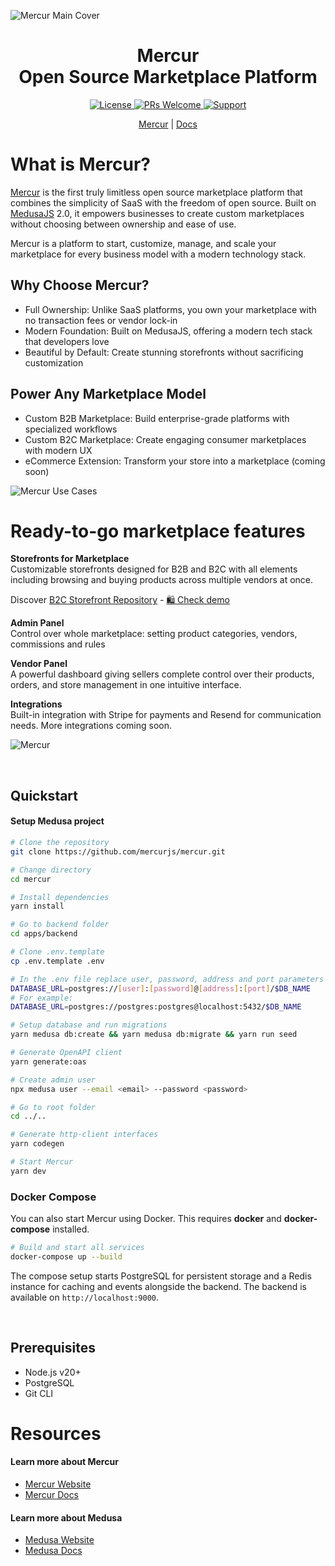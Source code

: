 ![Mercur Main Cover](https://cdn.prod.website-files.com/6790aeffc4b432ccaf1b56e5/67a225dc6fa298afc1cc4ae6_Mercur%20Cover.png)
<div align="center">
  <h1>Mercur <br> Open Source Marketplace Platform</h1> 
  <!-- Shields.io Badges -->
  <a href="https://github.com/mercurjs/mercur/tree/main?tab=MIT-1-ov-file">
    <img alt="License" src="https://img.shields.io/badge/license-MIT-blue.svg" />
  </a>
  <a href="#">
    <img alt="PRs Welcome" src="https://img.shields.io/badge/PRs-welcome-brightgreen.svg" />
  </a>
  <a href="https://rigbyjs.com/#contact">
    <img alt="Support" src="https://img.shields.io/badge/support-contact%20author-blueviolet.svg" />
  </a>
  <!-- Website Links -->
  <p>
    <a href="https://mercurjs.com/">Mercur</a> |   <a href="https://docs.mercurjs.com/">Docs</a> 
  </p> 
</div>

# What is Mercur?

<a href="https://www.mercurjs.com/">Mercur</a> is the first truly limitless open source marketplace platform that combines the simplicity of SaaS with the freedom of open source. Built on [MedusaJS](https://github.com/medusajs/medusa) 2.0, it empowers businesses to create custom marketplaces without choosing between ownership and ease of use.

Mercur is a platform to start, customize, manage, and scale your marketplace for every business model with a modern technology stack.

## Why Choose Mercur?

- Full Ownership: Unlike SaaS platforms, you own your marketplace with no transaction fees or vendor lock-in
- Modern Foundation: Built on MedusaJS, offering a modern tech stack that developers love
- Beautiful by Default: Create stunning storefronts without sacrificing customization

## Power Any Marketplace Model

- Custom B2B Marketplace: Build enterprise-grade platforms with specialized workflows
- Custom B2C Marketplace: Create engaging consumer marketplaces with modern UX
- eCommerce Extension: Transform your store into a marketplace (coming soon)

![Mercur Use Cases](https://cdn.prod.website-files.com/6790aeffc4b432ccaf1b56e5/67b46aa08180d5b8499c6a15_Use-cases.jpg)
&nbsp;

# Ready-to-go marketplace features

<b>Storefronts for Marketplace </b> <br>
Customizable storefronts designed for B2B and B2C with all elements including browsing and buying products across multiple vendors at once. 

Discover <a href="https://github.com/mercurjs/b2c-marketplace-storefront">B2C Storefront Repository</a> - <a href="https://b2c.mercurjs.com/">🛍️ Check demo </a>

<b>Admin Panel</b> <br>
Control over whole marketplace: setting product categories, vendors, commissions and rules

<b>Vendor Panel</b> <br>
A powerful dashboard giving sellers complete control over their products, orders, and store management in one intuitive interface.

<b>Integrations</b> <br>
Built-in integration with Stripe for payments and Resend for communication needs. More integrations coming soon. 

![Mercur](https://cdn.prod.website-files.com/6790aeffc4b432ccaf1b56e5/67a1020f202572832c954ead_6b96703adfe74613f85133f83a19b1f0_Fleek%20Tilt%20-%20Readme.png)


&nbsp;

## Quickstart

#### Setup Medusa project

```bash
# Clone the repository
git clone https://github.com/mercurjs/mercur.git

# Change directory
cd mercur

# Install dependencies
yarn install

# Go to backend folder
cd apps/backend

# Clone .env.template
cp .env.template .env

# In the .env file replace user, password, address and port parameters in the DATABASE_URL variable with your values
DATABASE_URL=postgres://[user]:[password]@[address]:[port]/$DB_NAME
# For example:
DATABASE_URL=postgres://postgres:postgres@localhost:5432/$DB_NAME

# Setup database and run migrations
yarn medusa db:create && yarn medusa db:migrate && yarn run seed

# Generate OpenAPI client
yarn generate:oas

# Create admin user
npx medusa user --email <email> --password <password>

# Go to root folder
cd ../..

# Generate http-client interfaces
yarn codegen

# Start Mercur
yarn dev
```

### Docker Compose

You can also start Mercur using Docker. This requires **docker** and **docker-compose** installed.

```bash
# Build and start all services
docker-compose up --build
```

The compose setup starts PostgreSQL for persistent storage and a Redis instance for caching and events alongside the backend. The backend is available on `http://localhost:9000`.

&nbsp;

## Prerequisites

- Node.js v20+
- PostgreSQL
- Git CLI

# Resources

#### Learn more about Mercur

- [Mercur Website](https://www.mercurjs.com/)
- [Mercur Docs](https://docs.mercurjs.com/introduction)

#### Learn more about Medusa

- [Medusa Website](https://www.medusajs.com/)
- [Medusa Docs](https://docs.medusajs.com/v2)
